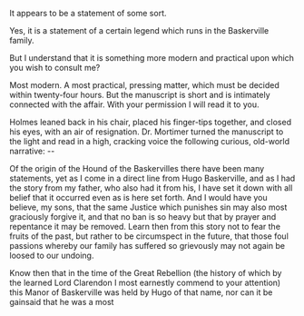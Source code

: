 It appears to be a statement of some sort.

Yes, it is a statement of a certain legend which runs in the
Baskerville family.

But I understand that it is something more modern and practical upon
which you wish to consult me?

Most modern. A most practical, pressing matter, which must be decided
within twenty-four hours. But the manuscript is short and is intimately
connected with the affair. With your permission I will read it to you.

Holmes leaned back in his chair, placed his finger-tips together, and
closed his eyes, with an air of resignation. Dr. Mortimer turned the
manuscript to the light and read in a high, cracking voice the following
curious, old-world narrative: -- 

Of the origin of the Hound of the Baskervilles there have been many
statements, yet as I come in a direct line from Hugo Baskerville, and as
I had the story from my father, who also had it from his, I have set it
down with all belief that it occurred even as is here set forth. And I
would have you believe, my sons, that the same Justice which punishes
sin may also most graciously forgive it, and that no ban is so heavy but
that by prayer and repentance it may be removed. Learn then from this
story not to fear the fruits of the past, but rather to be circumspect
in the future, that those foul passions whereby our family has suffered
so grievously may not again be loosed to our undoing.

Know then that in the time of the Great Rebellion (the history of
which by the learned Lord Clarendon I most earnestly commend to your
attention) this Manor of Baskerville was held by Hugo of that name, nor
can it be gainsaid that he was a most
